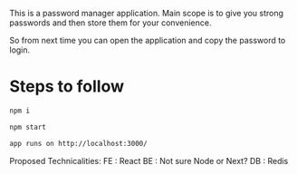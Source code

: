 This is a password manager application.
Main scope is to give you strong passwords and then store them for your convenience.

So from next time you can open the application and copy the password to login.

# Steps to follow

```sh
npm i
```

```sh
npm start
```

```sh
app runs on http://localhost:3000/
```

Proposed Technicalities:
FE : React
BE : Not sure Node or Next?
DB : Redis
